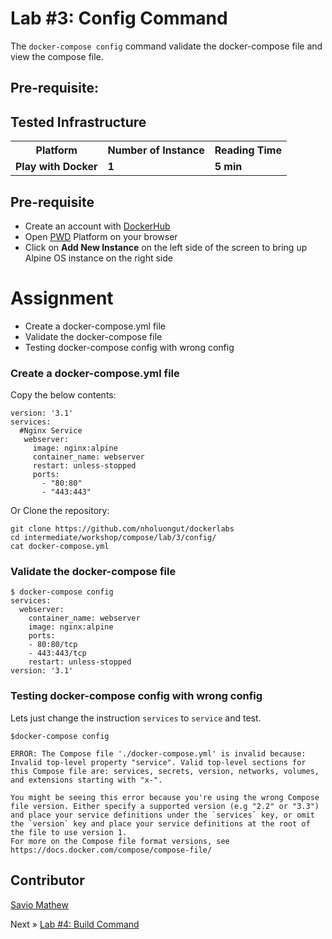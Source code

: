 # Lab #3: Config Command
The `docker-compose config` command validate the docker-compose file and view the compose file.

## Pre-requisite:

## Tested Infrastructure

<table class="tg">
  <tr>
    <th class="tg-yw4l"><b>Platform</b></th>
    <th class="tg-yw4l"><b>Number of Instance</b></th>
    <th class="tg-yw4l"><b>Reading Time</b></th>
    
  </tr>
  <tr>
    <td class="tg-yw4l"><b> Play with Docker</b></td>
    <td class="tg-yw4l"><b>1</b></td>
    <td class="tg-yw4l"><b>5 min</b></td>
    
  </tr>
  
</table>

## Pre-requisite

- Create an account with [DockerHub](https://hub.docker.com)
- Open [PWD](https://labs.play-with-docker.com/) Platform on your browser 
- Click on **Add New Instance** on the left side of the screen to bring up Alpine OS instance on the right side

# Assignment
- Create a docker-compose.yml file
- Validate the docker-compose file
- Testing docker-compose config with wrong config



### Create a docker-compose.yml file

Copy the below contents:

```
version: '3.1'
services:
  #Nginx Service
   webserver:
     image: nginx:alpine
     container_name: webserver
     restart: unless-stopped
     ports:
       - "80:80"
       - "443:443"
```

Or Clone the repository:

```
git clone https://github.com/nholuongut/dockerlabs
cd intermediate/workshop/compose/lab/3/config/
cat docker-compose.yml
```


### Validate the docker-compose file
```
$ docker-compose config
services:
  webserver:
    container_name: webserver
    image: nginx:alpine
    ports:
    - 80:80/tcp
    - 443:443/tcp
    restart: unless-stopped
version: '3.1'
```
### Testing docker-compose config with wrong config
Lets just change the instruction `services` to `service` and test.
```
$docker-compose config

ERROR: The Compose file './docker-compose.yml' is invalid because:
Invalid top-level property "service". Valid top-level sections for this Compose file are: services, secrets, version, networks, volumes, and extensions starting with "x-".

You might be seeing this error because you're using the wrong Compose file version. Either specify a supported version (e.g "2.2" or "3.3") and place your service definitions under the `services` key, or omit the `version` key and place your service definitions at the root of the file to use version 1.
For more on the Compose file format versions, see https://docs.docker.com/compose/compose-file/
```

## Contributor
[Savio Mathew](https://www.linkedin.com/in/saviovettoor)

Next » [Lab #4: Build Command](http://dockerlabs.nholuongut.com/intermediate/workshop/DockerCompose/Lab_%231_Build_Command.html)
